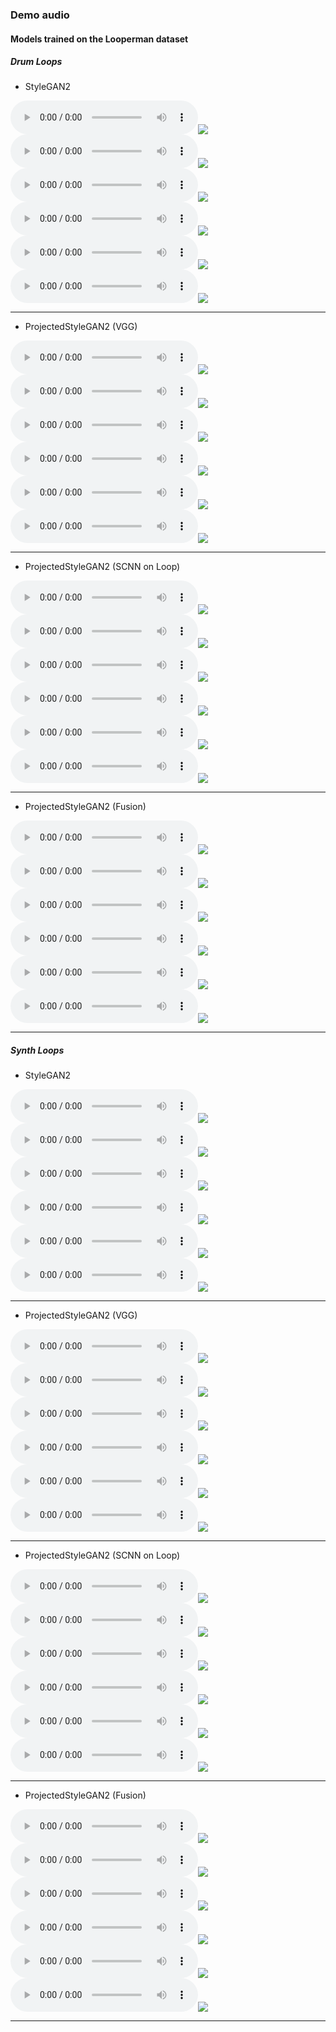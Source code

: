 ### Demo audio


#### Models trained on the Looperman dataset

##### Drum Loops

* StyleGAN2

<div id="wrap">
    <div>
        <audio src="demo_page/ProjectedGAN/B/0.wav" controls="" preload=""></audio><img src="demo_page/ProjectedGAN/B/000000.png">
    </div>
    <div>
        <audio src="demo_page/ProjectedGAN/B/6.wav" controls="" preload=""></audio><img src="demo_page/ProjectedGAN/B/000006.png">
    </div>
    <div>
        <audio src="demo_page/ProjectedGAN/B/249.wav" controls="" preload=""></audio><img src="demo_page/ProjectedGAN/B/000249.png">
    </div>
</div>

<div id="wrap">
    <div>
        <audio src="demo_page/ProjectedGAN/B/1353.wav" controls="" preload=""></audio><img src="demo_page/ProjectedGAN/B/001353.png">
    </div>
    <div>
        <audio src="demo_page/ProjectedGAN/B/1002.wav" controls="" preload=""></audio><img src="demo_page/ProjectedGAN/B/001002.png">
    </div>
    <div>
        <audio src="demo_page/ProjectedGAN/B/460.wav" controls="" preload=""></audio><img src="demo_page/ProjectedGAN/B/000460.png">
    </div>
</div>

<hr>

* ProjectedStyleGAN2 (VGG)

<div id="wrap">
    <div>
        <audio src="demo_page/ProjectedGAN/C/1.wav" controls="" preload=""></audio><img src="demo_page/ProjectedGAN/C/000001 (1).png">
    </div>
    <div>
        <audio src="demo_page/ProjectedGAN/C/8.wav" controls="" preload=""></audio><img src="demo_page/ProjectedGAN/C/000008.png">
    </div>
    <div>
        <audio src="demo_page/ProjectedGAN/C/126.wav" controls="" preload=""></audio><img src="demo_page/ProjectedGAN/C/000126.png">
    </div>
</div>

<div id="wrap">
    <div>
        <audio src="demo_page/ProjectedGAN/C/253.wav" controls="" preload=""></audio><img src="demo_page/ProjectedGAN/C/000253.png">
    </div>
    <div>
        <audio src="demo_page/ProjectedGAN/C/454.wav" controls="" preload=""></audio><img src="demo_page/ProjectedGAN/C/000454.png">
    </div>
    <div>
        <audio src="demo_page/ProjectedGAN/C/1498.wav" controls="" preload=""></audio><img src="demo_page/ProjectedGAN/C/001498.png">
    </div>
</div>

<hr>

* ProjectedStyleGAN2 (SCNN on Loop)

<div id="wrap">
    <div>
        <audio src="demo_page/ProjectedGAN/D/1.wav" controls="" preload=""></audio><img src="demo_page/ProjectedGAN/D/000001 (1).png">
    </div>
    <div>
        <audio src="demo_page/ProjectedGAN/D/2.wav" controls="" preload=""></audio><img src="demo_page/ProjectedGAN/D/000002.png">
    </div>
    <div>
        <audio src="demo_page/ProjectedGAN/D/245.wav" controls="" preload=""></audio><img src="demo_page/ProjectedGAN/D/000245.png">
    </div>
</div>

<div id="wrap">
    <div>
        <audio src="demo_page/ProjectedGAN/D/5324.wav" controls="" preload=""></audio><img src="demo_page/ProjectedGAN/D/005324.png">
    </div>
    <div>
        <audio src="demo_page/ProjectedGAN/D/1999.wav" controls="" preload=""></audio><img src="demo_page/ProjectedGAN/D/001999.png">
    </div>
    <div>
        <audio src="demo_page/ProjectedGAN/D/4504.wav" controls="" preload=""></audio><img src="demo_page/ProjectedGAN/D/004504.png">
    </div>
</div>

<hr>

* ProjectedStyleGAN2 (Fusion)

<div id="wrap">
    <div>
        <audio src="demo_page/ProjectedGAN/D/1.wav" controls="" preload=""></audio><img src="demo_page/ProjectedGAN/D/000001 (1).png">
    </div>
    <div>
        <audio src="demo_page/ProjectedGAN/D/2.wav" controls="" preload=""></audio><img src="demo_page/ProjectedGAN/D/000002.png">
    </div>
    <div>
        <audio src="demo_page/ProjectedGAN/D/245.wav" controls="" preload=""></audio><img src="demo_page/ProjectedGAN/D/000245.png">
    </div>
</div>

<div id="wrap">
    <div>
        <audio src="demo_page/ProjectedGAN/D/5324.wav" controls="" preload=""></audio><img src="demo_page/ProjectedGAN/D/005324.png">
    </div>
    <div>
        <audio src="demo_page/ProjectedGAN/D/1999.wav" controls="" preload=""></audio><img src="demo_page/ProjectedGAN/D/001999.png">
    </div>
    <div>
        <audio src="demo_page/ProjectedGAN/D/4504.wav" controls="" preload=""></audio><img src="demo_page/ProjectedGAN/D/004504.png">
    </div>
</div>

<hr>

##### Synth Loops

* StyleGAN2

<div id="wrap">
    <div>
        <audio src="demo_page/ProjectedGAN/B/0.wav" controls="" preload=""></audio><img src="demo_page/ProjectedGAN/B/000000.png">
    </div>
    <div>
        <audio src="demo_page/ProjectedGAN/B/6.wav" controls="" preload=""></audio><img src="demo_page/ProjectedGAN/B/000006.png">
    </div>
    <div>
        <audio src="demo_page/ProjectedGAN/B/249.wav" controls="" preload=""></audio><img src="demo_page/ProjectedGAN/B/000249.png">
    </div>
</div>

<div id="wrap">
    <div>
        <audio src="demo_page/ProjectedGAN/B/1353.wav" controls="" preload=""></audio><img src="demo_page/ProjectedGAN/B/001353.png">
    </div>
    <div>
        <audio src="demo_page/ProjectedGAN/B/1002.wav" controls="" preload=""></audio><img src="demo_page/ProjectedGAN/B/001002.png">
    </div>
    <div>
        <audio src="demo_page/ProjectedGAN/B/460.wav" controls="" preload=""></audio><img src="demo_page/ProjectedGAN/B/000460.png">
    </div>
</div>

<hr>

* ProjectedStyleGAN2 (VGG)

<div id="wrap">
    <div>
        <audio src="demo_page/ProjectedGAN/C/1.wav" controls="" preload=""></audio><img src="demo_page/ProjectedGAN/C/000001 (1).png">
    </div>
    <div>
        <audio src="demo_page/ProjectedGAN/C/8.wav" controls="" preload=""></audio><img src="demo_page/ProjectedGAN/C/000008.png">
    </div>
    <div>
        <audio src="demo_page/ProjectedGAN/C/126.wav" controls="" preload=""></audio><img src="demo_page/ProjectedGAN/C/000126.png">
    </div>
</div>

<div id="wrap">
    <div>
        <audio src="demo_page/ProjectedGAN/C/253.wav" controls="" preload=""></audio><img src="demo_page/ProjectedGAN/C/000253.png">
    </div>
    <div>
        <audio src="demo_page/ProjectedGAN/C/454.wav" controls="" preload=""></audio><img src="demo_page/ProjectedGAN/C/000454.png">
    </div>
    <div>
        <audio src="demo_page/ProjectedGAN/C/1498.wav" controls="" preload=""></audio><img src="demo_page/ProjectedGAN/C/001498.png">
    </div>
</div>

<hr>

* ProjectedStyleGAN2 (SCNN on Loop)

<div id="wrap">
    <div>
        <audio src="demo_page/ProjectedGAN/D/1.wav" controls="" preload=""></audio><img src="demo_page/ProjectedGAN/D/000001 (1).png">
    </div>
    <div>
        <audio src="demo_page/ProjectedGAN/D/2.wav" controls="" preload=""></audio><img src="demo_page/ProjectedGAN/D/000002.png">
    </div>
    <div>
        <audio src="demo_page/ProjectedGAN/D/245.wav" controls="" preload=""></audio><img src="demo_page/ProjectedGAN/D/000245.png">
    </div>
</div>

<div id="wrap">
    <div>
        <audio src="demo_page/ProjectedGAN/D/5324.wav" controls="" preload=""></audio><img src="demo_page/ProjectedGAN/D/005324.png">
    </div>
    <div>
        <audio src="demo_page/ProjectedGAN/D/1999.wav" controls="" preload=""></audio><img src="demo_page/ProjectedGAN/D/001999.png">
    </div>
    <div>
        <audio src="demo_page/ProjectedGAN/D/4504.wav" controls="" preload=""></audio><img src="demo_page/ProjectedGAN/D/004504.png">
    </div>
</div>

<hr>

* ProjectedStyleGAN2 (Fusion)

<div id="wrap">
    <div>
        <audio src="demo_page/ProjectedGAN/D/1.wav" controls="" preload=""></audio><img src="demo_page/ProjectedGAN/D/000001 (1).png">
    </div>
    <div>
        <audio src="demo_page/ProjectedGAN/D/2.wav" controls="" preload=""></audio><img src="demo_page/ProjectedGAN/D/000002.png">
    </div>
    <div>
        <audio src="demo_page/ProjectedGAN/D/245.wav" controls="" preload=""></audio><img src="demo_page/ProjectedGAN/D/000245.png">
    </div>
</div>

<div id="wrap">
    <div>
        <audio src="demo_page/ProjectedGAN/D/5324.wav" controls="" preload=""></audio><img src="demo_page/ProjectedGAN/D/005324.png">
    </div>
    <div>
        <audio src="demo_page/ProjectedGAN/D/1999.wav" controls="" preload=""></audio><img src="demo_page/ProjectedGAN/D/001999.png">
    </div>
    <div>
        <audio src="demo_page/ProjectedGAN/D/4504.wav" controls="" preload=""></audio><img src="demo_page/ProjectedGAN/D/004504.png">
    </div>
</div>

<hr>
